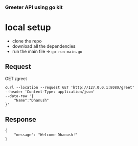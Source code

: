 ### Greeter API using go kit

# local setup
*   clone the repo
*   download all the dependencies
*   run the main file  => 
```go run main.go```

## Request
GET    /greet

```
curl --location --request GET 'http://127.0.0.1:8080/greet' 
--header 'Content-Type: application/json'
--data-raw '{
    "Name":"Dhanush"
}'
```

## Response
```
{
    "message": "Welcome Dhanush!"
}
```